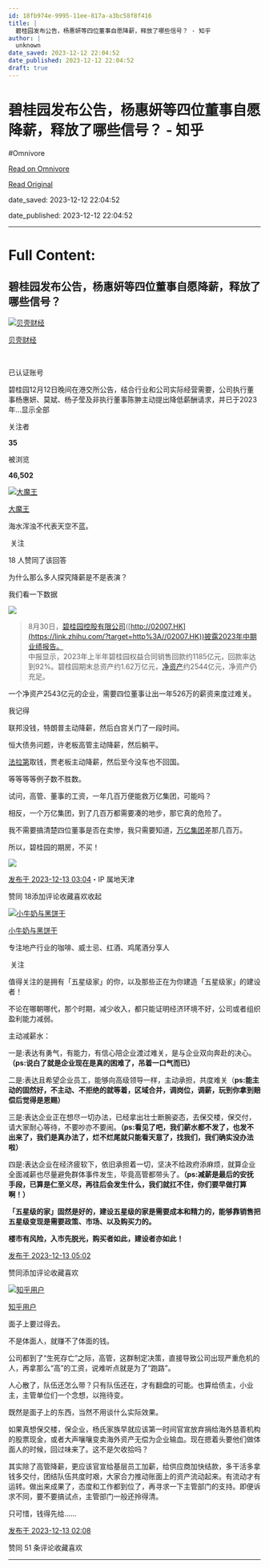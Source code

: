 ```yaml
---
id: 18fb974e-9995-11ee-817a-a3bc58f8f416
title: |
  碧桂园发布公告，杨惠妍等四位董事自愿降薪，释放了哪些信号？ - 知乎
author: |
  unknown
date_saved: 2023-12-12 22:04:52
date_published: 2023-12-12 22:04:52
draft: true
---
```


# 碧桂园发布公告，杨惠妍等四位董事自愿降薪，释放了哪些信号？ - 知乎
#Omnivore

[Read on Omnivore](https://omnivore.app/me/-18c62619fe0)

[Read Original](https://www.zhihu.com/question/634565384/answer/3323828693)

date_saved: 2023-12-12 22:04:52

date_published: 2023-12-12 22:04:52

--- 

# Full Content: 

## 碧桂园发布公告，杨惠妍等四位董事自愿降薪，释放了哪些信号？

[![贝壳财经](https://proxy-prod.omnivore-image-cache.app/0x0,svcjOvQ33FYFdLZnoujBr_PJlgdicP0h6TY5GywkXUZE/https://pic1.zhimg.com/v2-91be4261faa0b0951794548f9cd528f2_l.jpg?source=1def8aca)](https://www.zhihu.com/org/xin-jing-bao-jing-ji-xin-wen)

[贝壳财经](https://www.zhihu.com/org/xin-jing-bao-jing-ji-xin-wen)

[​](https://www.zhihu.com/question/48510028)

已认证账号

碧桂园12月12日晚间在港交所公告，结合行业和公司实际经营需要，公司执行董事杨惠妍、莫斌、杨子莹及非执行董事陈翀主动提出降低薪酬请求，并已于2023年…显示全部 ​

关注者

**35**

被浏览

**46,502**

[![大魔王](https://proxy-prod.omnivore-image-cache.app/0x0,stiF30iI1A1CPB_enj23u9nAYDeTJtUTINCzlOj2E80s/https://pic1.zhimg.com/v2-4dc6ac585d99877ea0d85fcc84231d73_l.jpg?source=2c26e567)](https://www.zhihu.com/people/da-mo-wang-39-77)

[大魔王](https://www.zhihu.com/people/da-mo-wang-39-77)

海水浑浊不代表天空不蓝。

​ 关注

18 人赞同了该回答

为什么那么多人探究降薪是不是表演？

我们看一下数据

![](https://proxy-prod.omnivore-image-cache.app/828x1186,s5SGVj1S7aMbaIzvYNssFGYleKtmEm3jd-B4FMkKDGTA/https://picx.zhimg.com/50/v2-ac8cc0fa1c39ba64467ee4b9c6537501_720w.jpg?source=2c26e567)

> 8月30日，[碧桂园控股有限公司](https://www.zhihu.com/search?q=%E7%A2%A7%E6%A1%82%E5%9B%AD%E6%8E%A7%E8%82%A1%E6%9C%89%E9%99%90%E5%85%AC%E5%8F%B8&search%5Fsource=Entity&hybrid%5Fsearch%5Fsource=Entity&hybrid%5Fsearch%5Fextra=%7B%22sourceType%22%3A%22answer%22%2C%22sourceId%22%3A3323828693%7D)([http://02007.HK](https://link.zhihu.com/?target=http%3A//02007.HK))披露2023年中期业绩报告。  
> 中报显示，2023年上半年碧桂园权益合同销售回款约1185亿元，回款率达到92%。碧桂园期末总资产约1.62万亿元，[净资产](https://www.zhihu.com/search?q=%E5%87%80%E8%B5%84%E4%BA%A7&search%5Fsource=Entity&hybrid%5Fsearch%5Fsource=Entity&hybrid%5Fsearch%5Fextra=%7B%22sourceType%22%3A%22answer%22%2C%22sourceId%22%3A3323828693%7D)约2544亿元，净资产仍充足。

一个净资产2543亿元的企业，需要四位董事让出一年526万的薪资来度过难关。

我记得

联邦没钱，特朗普主动降薪，然后白宫关门了一段时间。

恒大债务问题，许老板高管主动降薪，然后躺平。

[法拉第](https://www.zhihu.com/search?q=%E6%B3%95%E6%8B%89%E7%AC%AC&search%5Fsource=Entity&hybrid%5Fsearch%5Fsource=Entity&hybrid%5Fsearch%5Fextra=%7B%22sourceType%22%3A%22answer%22%2C%22sourceId%22%3A3323828693%7D)取钱，贾老板主动降薪，然后至今没车也不回国。

等等等等例子数不胜数。

试问，高管、董事的工资，一年几百万便能救万亿集团，可能吗？

相反，一个万亿集团，到了几百万都需要凑的地步，那它真的危险了。

我不需要搞清楚四位董事是否在卖惨，我只需要知道，[万亿集团](https://www.zhihu.com/search?q=%E4%B8%87%E4%BA%BF%E9%9B%86%E5%9B%A2&search%5Fsource=Entity&hybrid%5Fsearch%5Fsource=Entity&hybrid%5Fsearch%5Fextra=%7B%22sourceType%22%3A%22answer%22%2C%22sourceId%22%3A3323828693%7D)差那几百万。

所以，碧桂园的期房，不买！

![](https://proxy-prod.omnivore-image-cache.app/828x519,s3OrffeOVzw4jFvFBhjAbASr7ADgu-RTFzj47gSuzPMY/https://pic1.zhimg.com/50/v2-e04b2f37e750d28224b3a060ab366d8a_720w.jpg?source=2c26e567)

[发布于 2023-12-13 03:04](https://www.zhihu.com/question/634565384/answer/3323828693)・IP 属地天津

​赞同 18​​添加评论​收藏​喜欢收起​

[![小牛奶与黑饼干](https://proxy-prod.omnivore-image-cache.app/0x0,s1tufNXSvGRowR7sN1wm7nfG5SkU1hyFG8p29PHAtXPE/https://pica.zhimg.com/v2-876a4d30c1e0952615afaa5a348fa98c_l.jpg?source=1def8aca)](https://www.zhihu.com/people/13608808852)

[小牛奶与黑饼干](https://www.zhihu.com/people/13608808852)

专注地产行业的咖啡、威士忌、红酒、鸡尾酒分享人

​ 关注

值得关注的是拥有「五星级家」的你，以及那些正在为你建造「五星级家」的建设者！

不论在哪朝哪代，那个时期，减少收入，都只能证明经济环境不好，公司或者组织盈利能力减弱。

主动减薪水：

一是:表达有勇气，有能力，有信心陪企业渡过难关，是与企业双向奔赴的决心。**（ps:说白了就是企业现在是真的困难了，吊着一口气而已）**

二是:表达且希望企业员工，能够向高级领导一样，主动承担，共度难关（**ps:能主动的固然好，不主动、不拒绝的就等着，区域合并，调岗位，调薪，玩到你拿到赔偿后觉得是恩赐）**

三是:表达企业正在想尽一切办法，已经拿出壮士断腕姿态，去保交楼，保交付，请大家耐心等待，不要吵亦不要闹。**（ps:看见了吧，我们薪水都不发了，也发不出来了，我们是真办法了，烂不烂尾就只能看天意了，找我们，我们确实没办法啦）**

四是:表达企业在经济疲软下，依旧承担着一切，坚决不给政府添麻烦，就算企业全面减薪也尽量避免群体事件发生，毕竟高管都带头了。**（ps:减薪是最后的安抚手段，已算是仁至义尽，再往后会发生什么，我们就扛不住，你们要早做打算啊！）**

**「五星级的家」固然是好的，建设五星级的家是需要成本和精力的，能够靠销售把五星级变现是需要政策、市场、以及购买力的。**

**楼市有风险，入市先脱光，购买者如此，建设者亦如此！**

[发布于 2023-12-13 05:02](https://www.zhihu.com/question/634565384/answer/3323982386)

​赞同​​添加评论​收藏​喜欢

[![知乎用户](https://proxy-prod.omnivore-image-cache.app/0x0,sc7PmXdG24zKshppSSWwRDhgKUBWHo-HOvj-adQUYCH4/https://pic1.zhimg.com/v2-abed1a8c04700ba7d72b45195223e0ff_l.jpg?source=1def8aca)](https://www.zhihu.com/people/4a02759eac968ed34430c9e98fceb1ac)

[知乎用户](https://www.zhihu.com/people/4a02759eac968ed34430c9e98fceb1ac)

面子上要过得去。

不是体面人，就赚不了体面的钱。

公司都到了“生死存亡”之际，高管，这群制定决策，直接导致公司出现严重危机的人，再拿那么“高”的工资，说难听点就是为了“跑路”。

人心散了，队伍还怎么带？只有队伍还在，才有翻盘的可能。也算给债主，小业主，主管单位们一个念想，以拖待变。

既然是面子上的东西，当然不用谈什么实际效果。

如果真想保交楼，保企业，杨氏家族早就应该第一时间官宣放弃捐给海外慈善机构的股票现金，或者大声嚷嚷变卖海外资产无偿为企业输血。现在摁着头要他们做体面人的时候，回过味来了。这不是欠收拾吗？

其实除了高管降薪，更应该官宣给基层员工加薪，给供应商加快结款，多干活多拿钱多交付，团结队伍共度时艰，大家合力推动账面上的资产流动起来。有流动才有运转。做出来成果了，态度和工作都到位了，再寻求一下主管部门的支持。即便诉求不同，要不要搞试点，主管部门一般还拎得清。

只可惜，钱得先给……

[发布于 2023-12-13 02:08](https://www.zhihu.com/question/634565384/answer/3323738768)

​赞同 5​​1 条评论​收藏​喜欢

---

